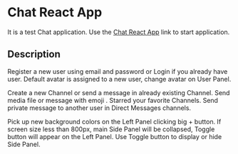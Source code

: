 # Chat React App

It is a test Chat application. Use the [Chat React App](https://slack-chat-cc736.web.app/) link to start application.

## Description

Register a new user using email and password or Login if you already have user.
Default avatar is assigned to a new user, change avatar on User Panel.

Create a new Channel or send a message in already existing Channel. Send media file or message with emoji .
Starred your favorite Channels.
Send private message to another user in Direct Messages channels.

Pick up new background colors on the Left Panel clicking big + button.
If screen size less than 800px, main Side Panel will be collapsed, Toggle button will appear on the Left Panel. Use Toggle button to display or hide Side Panel.
